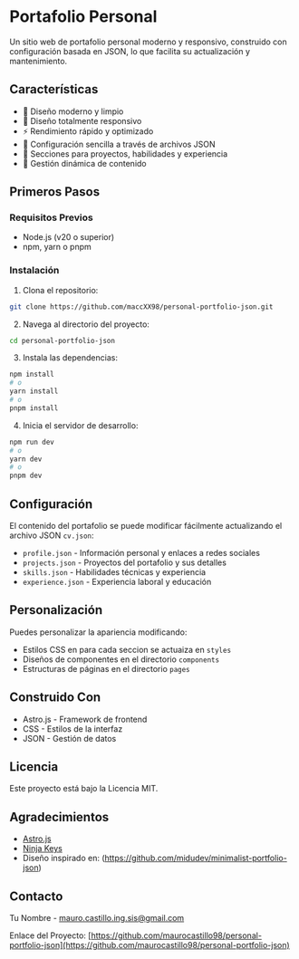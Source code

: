 # Portafolio Personal

Un sitio web de portafolio personal moderno y responsivo, construido con configuración basada en JSON, lo que facilita su actualización y mantenimiento.

## Características

- 🎨 Diseño moderno y limpio
- 📱 Diseño totalmente responsivo
- ⚡ Rendimiento rápido y optimizado
- 🔧 Configuración sencilla a través de archivos JSON
- 🎯 Secciones para proyectos, habilidades y experiencia
- 📝 Gestión dinámica de contenido

## Primeros Pasos

### Requisitos Previos

- Node.js (v20 o superior)
- npm, yarn o pnpm

### Instalación

1. Clona el repositorio:

```bash
git clone https://github.com/maccXX98/personal-portfolio-json.git
```

2. Navega al directorio del proyecto:

```bash
cd personal-portfolio-json
```

3. Instala las dependencias:

```bash
npm install
# o
yarn install
# o
pnpm install
```

4. Inicia el servidor de desarrollo:

```bash
npm run dev
# o
yarn dev
# o
pnpm dev
```

## Configuración

El contenido del portafolio se puede modificar fácilmente actualizando el archivo JSON `cv.json`:

- `profile.json` - Información personal y enlaces a redes sociales
- `projects.json` - Proyectos del portafolio y sus detalles
- `skills.json` - Habilidades técnicas y experiencia
- `experience.json` - Experiencia laboral y educación

## Personalización

Puedes personalizar la apariencia modificando:

- Estilos CSS en para cada seccion se actuaiza en `styles`
- Diseños de componentes en el directorio `components`
- Estructuras de páginas en el directorio `pages`

## Construido Con

- Astro.js - Framework de frontend
- CSS - Estilos de la interfaz
- JSON - Gestión de datos

## Licencia

Este proyecto está bajo la Licencia MIT.

## Agradecimientos

- [Astro.js](https://astro.build/)
- [Ninja Keys](https://ninja-keys.vercel.app/)
- Diseño inspirado en: (https://github.com/midudev/minimalist-portfolio-json)


## Contacto

Tu Nombre - [mauro.castillo.ing.sis@gmail.com](mailto:mauro.castillo.ing.sis@gmail.com)

Enlace del Proyecto: [https://github.com/maurocastillo98/personal-portfolio-json](https://github.com/maurocastillo98/personal-portfolio-json)

